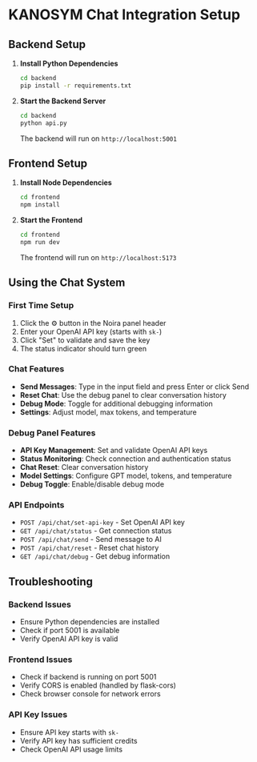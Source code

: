 # KANOSYM Chat Integration Setup

## Backend Setup

1. **Install Python Dependencies**
   ```bash
   cd backend
   pip install -r requirements.txt
   ```

2. **Start the Backend Server**
   ```bash
   cd backend
   python api.py
   ```
   The backend will run on `http://localhost:5001`

## Frontend Setup

1. **Install Node Dependencies**
   ```bash
   cd frontend
   npm install
   ```

2. **Start the Frontend**
   ```bash
   cd frontend
   npm run dev
   ```
   The frontend will run on `http://localhost:5173`

## Using the Chat System

### First Time Setup
1. Click the ⚙️ button in the Noira panel header
2. Enter your OpenAI API key (starts with `sk-`)
3. Click "Set" to validate and save the key
4. The status indicator should turn green

### Chat Features
- **Send Messages**: Type in the input field and press Enter or click Send
- **Reset Chat**: Use the debug panel to clear conversation history
- **Debug Mode**: Toggle for additional debugging information
- **Settings**: Adjust model, max tokens, and temperature

### Debug Panel Features
- **API Key Management**: Set and validate OpenAI API keys
- **Status Monitoring**: Check connection and authentication status
- **Chat Reset**: Clear conversation history
- **Model Settings**: Configure GPT model, tokens, and temperature
- **Debug Toggle**: Enable/disable debug mode

### API Endpoints
- `POST /api/chat/set-api-key` - Set OpenAI API key
- `GET /api/chat/status` - Get connection status
- `POST /api/chat/send` - Send message to AI
- `POST /api/chat/reset` - Reset chat history
- `GET /api/chat/debug` - Get debug information

## Troubleshooting

### Backend Issues
- Ensure Python dependencies are installed
- Check if port 5001 is available
- Verify OpenAI API key is valid

### Frontend Issues
- Check if backend is running on port 5001
- Verify CORS is enabled (handled by flask-cors)
- Check browser console for network errors

### API Key Issues
- Ensure API key starts with `sk-`
- Verify API key has sufficient credits
- Check OpenAI API usage limits